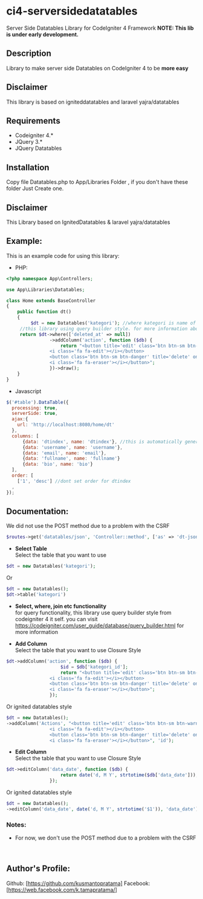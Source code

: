 # ci4-serversidedatatables
Server Side Datatables Library for CodeIgniter 4 Framework
**NOTE: This lib is under early development.**

## Description
Library to make server side Datatables on CodeIgniter 4 to be **more easy**

## Disclaimer
This library is based on igniteddatatables and laravel yajra/datatables

## Requirements
* Codeigniter 4.*
* JQuery 3.*
* JQuery Datatables

## Installation

 Copy file Datatables.php to App/Libraries Folder , if you don't have these folder Just Create one. 


## Disclaimer
This Library based on IgnitedDatatables & laravel yajra/datatables

## Example:
This is an example code for using this library:
* PHP:
```php
<?php namespace App\Controllers;

use App\Libraries\Datatables;

class Home extends BaseController
{
	public function dt()
	{
		 $dt = new Datatables('kategori'); //where kategori is name of table from your database.
     //this library using query builder style. for more information about query builder you can visit https://codeigniter.com/user_guide/database/query_builder.html
     return $dt->where(['deleted_at' => null])
                ->addColumn('action', function ($db) {
                    return "<button title='edit' class='btn btn-sm btn-warning' onclick='edit(\"$id\")'>
                <i class='fa fa-edit'></i></button> 
                <button class='btn btn-sm btn-danger' title='delete' onclick='del(\"$id\")'>
                <i class='fa fa-eraser'></i></button>";
                })->draw();
	}
}
```

* Javascript
```javascript
$('#table').DataTable({
  processing: true,
  serverSide: true,
  ajax:{
    url: 'http://localhost:8080/home/dt'
  },
  columns: [
   	  {data: 'dtindex', name: 'dtindex'}, //this is automatically generate from library where it is index of numbering data dont set this as ordering data
	  {data: 'username', name: 'username'},
	  {data: 'email', name: 'email'},
	  {data: 'fullname', name: 'fullname'}
	  {data: 'bio', name: 'bio'}
  ],
  order: [
  	['1', 'desc'] //dont set order for dtindex
  ,
});
```


## Documentation:


We did not use the POST method due to a problem with the CSRF
```php
$routes->get('datatables/json', 'Controller::method', ['as' => 'dt-json']);
```

* **Select Table**\
	Select the table that you want to use
```php
$dt = new Datatables('kategori');
```
Or
```php
$dt = new Datatables();
$dt->table('kategori')
```


* **Select, where, join etc functionality**\
	for query functionality, this library use query builder style from codeigniter 4 it self. you can visit https://codeigniter.com/user_guide/database/query_builder.html
  for more information

* **Add Column**\
	Select the table that you want to use
 Closure Style
```php
$dt->addColumn('action', function ($db) {
                    $id = $db['kategori_id'];
                    return "<button title='edit' class='btn btn-sm btn-warning' onclick='edit(\"$id\")'>
                <i class='fa fa-edit'></i></button> 
                <button class='btn btn-sm btn-danger' title='delete' onclick='del(\"$id\")'>
                <i class='fa fa-eraser'></i></button>";
                });
```
Or ignited datatables style
```php
$dt = new Datatables();
->addColumn('Actions', "<button title='edit' class='btn btn-sm btn-warning' onclick='edit("$1")'>
                <i class='fa fa-edit'></i></button> 
                <button class='btn btn-sm btn-danger' title='delete' onclick='del("$1")'>
                <i class='fa fa-eraser'></i></button>", 'id');
```

* **Edit Column**\
	Select the table that you want to use
 Closure Style
```php
$dt->editColumn('data_date', function ($db) {
                    return date('d, M Y', strtotime($db['data_date']));
                });
```
Or ignited datatables style
```php
$dt = new Datatables();
->editColumn('data_date', date('d, M Y', strtotime('$1')), 'data_date');
```

### Notes:

* For now, we don't use the POST method due to a problem with the CSRF

<br />

## Author's Profile:

Github: [https://github.com/kusmantopratama]
Facebook: [https://web.facebook.com/k.tamapratama/]
